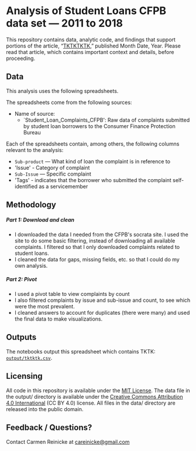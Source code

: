 # Analysis of Student Loans CFPB data set — 2011 to 2018

This repository contains data, analytic code, and findings that support portions of the article, “[TKTKTKTK](https://www.google.com),” published Month Date, Year. Please read that article, which contains important context and details, before proceeding.

## Data

This analysis uses the following spreadsheets.

The spreadsheets come from the following sources:

- Name of source:
  - `Student_Loan_Complaints_CFPB': Raw data of complaints submitted by student loan borrowers to the Consumer Finance Protection Bureau

Each of the spreadsheets contain, among others, the following columns relevant to the analysis:

- `Sub-product` — What kind of loan the complaint is in reference to
- 'Issue' - Category of complaint 
- `Sub-Issue` — Specific complaint
- 'Tags' - indicates that the borrower who submitted the complaint self-identified as a servicemember 


## Methodology

##### Part 1: Download and clean 

- I downloaded the data I needed from the CFPB's socrata site. I used the site to do some basic filtering, instead of downloading all available complaints. I filtered so that I only downloaded complaints related to student loans. 
- I cleaned the data for gaps, missing fields, etc. so that I could do my own analysis.


##### Part 2: Pivot

- I used a pivot table to view complaints by count
- I also filtered complaints by issue and sub-issue and count, to see which were the most prevalent. 
- I cleaned answers to account for duplicates (there were many) and used the final data to make visualizations. 


## Outputs

The notebooks output this spreadsheet which contains TKTK: [`output/tktktk.csv`](output/tktktk.csv).

## Licensing

All code in this repository is available under the [MIT License](https://opensource.org/licenses/MIT). The data file in the output/ directory is available under the [Creative Commons Attribution 4.0 International](https://creativecommons.org/licenses/by/4.0/) (CC BY 4.0) license. All files in the data/ directory are released into the public domain.

## Feedback / Questions?

Contact Carmen Reinicke at careinicke@gmail.com 
